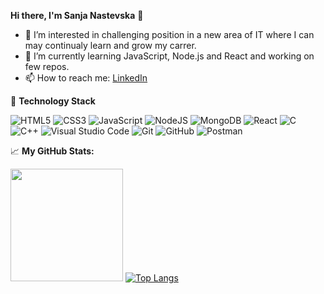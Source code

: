 **Hi there, I'm Sanja Nastevska** :wave:

- 👀 I’m interested in challenging position in a new area of IT where I can may continualy learn and grow my carrer.
- 🌱 I’m currently learning JavaScript, Node.js and React and working on few repos. 
- 📫 How to reach me: [LinkedIn](https://www.linkedin.com/in/sanja-nastevska)

:rocket: **Technology Stack**

![HTML5](https://img.shields.io/badge/html5-%23E34F26.svg?style=for-the-badge&logo=html5&logoColor=white)
![CSS3](https://img.shields.io/badge/css3-%231572B6.svg?style=for-the-badge&logo=css3&logoColor=white)
![JavaScript](https://img.shields.io/badge/javascript-%23323330.svg?style=for-the-badge&logo=javascript&logoColor=%23F7DF1E)
![NodeJS](https://img.shields.io/badge/node.js-6DA55F?style=for-the-badge&logo=node.js&logoColor=white)
![MongoDB](https://img.shields.io/badge/MongoDB-%234ea94b.svg?style=for-the-badge&logo=mongodb&logoColor=white)
![React](https://img.shields.io/badge/react-%2320232a.svg?style=for-the-badge&logo=react&logoColor=%2361DAFB)
![C](https://img.shields.io/badge/c-%2300599C.svg?style=for-the-badge&logo=c&logoColor=white)
![C++](https://img.shields.io/badge/c++-%2300599C.svg?style=for-the-badge&logo=c%2B%2B&logoColor=white)
![Visual Studio Code](https://img.shields.io/badge/Visual%20Studio%20Code-0078d7.svg?style=for-the-badge&logo=visual-studio-code&logoColor=white)
![Git](https://img.shields.io/badge/git-%23F05033.svg?style=for-the-badge&logo=git&logoColor=white)
![GitHub](https://img.shields.io/badge/github-%23121011.svg?style=for-the-badge&logo=github&logoColor=white)
![Postman](https://img.shields.io/badge/Postman-FF6C37?style=for-the-badge&logo=postman&logoColor=white)

:chart_with_upwards_trend: **My GitHub Stats:**

<img height="180em" src="https://github-readme-stats.vercel.app/api?username=sanjanastevska&show_icons=true&hide_border=true&&count_private=true&include_all_commits=true" />   [![Top Langs](https://github-readme-stats.vercel.app/api/top-langs/?username=sanjanastevska&layout=compact)](https://github.com/anuraghazra/github-readme-stats)

<!---
sanjanastevska/sanjanastevska is a ✨ special ✨ repository because its `README.md` (this file) appears on your GitHub profile.
You can click the Preview link to take a look at your changes.
--->
